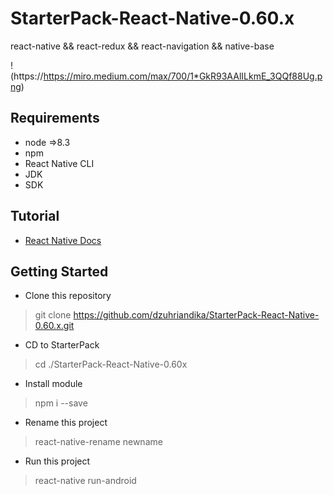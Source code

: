 # StarterPack-React-Native-0.60.x

react-native && react-redux && react-navigation && native-base

!(https://https://miro.medium.com/max/700/1*GkR93AAlILkmE_3QQf88Ug.png)

## Requirements
- node =>8.3
- npm
- React Native CLI
- JDK
- SDK

## Tutorial
- [React Native Docs](https://facebook.github.io/react-native/docs/getting-started)

## Getting Started

- Clone this repository
> git clone https://github.com/dzuhriandika/StarterPack-React-Native-0.60.x.git
- CD to StarterPack
> cd ./StarterPack-React-Native-0.60x
- Install module
> npm i --save
- Rename this project
> react-native-rename newname
- Run this project
> react-native run-android

